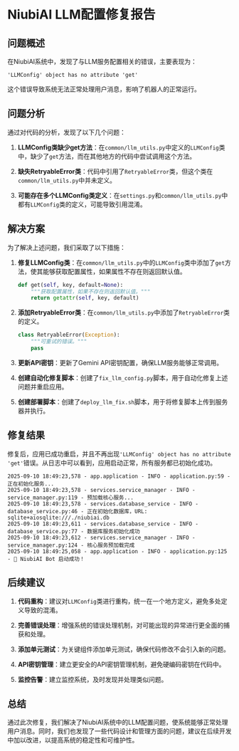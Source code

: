 # NiubiAI LLM配置修复报告

## 问题概述

在NiubiAI系统中，发现了与LLM服务配置相关的错误，主要表现为：

```
'LLMConfig' object has no attribute 'get'
```

这个错误导致系统无法正常处理用户消息，影响了机器人的正常运行。

## 问题分析

通过对代码的分析，发现了以下几个问题：

1. **LLMConfig类缺少get方法**：在`common/llm_utils.py`中定义的`LLMConfig`类中，缺少了`get`方法，而在其他地方的代码中尝试调用这个方法。

2. **缺失RetryableError类**：代码中引用了`RetryableError`类，但这个类在`common/llm_utils.py`中并未定义。

3. **可能存在多个LLMConfig类定义**：在`settings.py`和`common/llm_utils.py`中都有`LLMConfig`类的定义，可能导致引用混淆。

## 解决方案

为了解决上述问题，我们采取了以下措施：

1. **修复LLMConfig类**：在`common/llm_utils.py`中的`LLMConfig`类中添加了`get`方法，使其能够获取配置属性，如果属性不存在则返回默认值。

   ```python
   def get(self, key, default=None):
       """获取配置属性，如果不存在则返回默认值。"""
       return getattr(self, key, default)
   ```

2. **添加RetryableError类**：在`common/llm_utils.py`中添加了`RetryableError`类的定义。

   ```python
   class RetryableError(Exception):
       """可重试的错误。"""
       pass
   ```

3. **更新API密钥**：更新了Gemini API密钥配置，确保LLM服务能够正常调用。

4. **创建自动化修复脚本**：创建了`fix_llm_config.py`脚本，用于自动化修复上述问题并重启应用。

5. **创建部署脚本**：创建了`deploy_llm_fix.sh`脚本，用于将修复脚本上传到服务器并执行。

## 修复结果

修复后，应用已成功重启，并且不再出现`'LLMConfig' object has no attribute 'get'`错误。从日志中可以看到，应用启动正常，所有服务都已初始化成功。

```
2025-09-10 18:49:23,578 - app.application - INFO - application.py:59 - 正在初始化服务...
2025-09-10 18:49:23,578 - services.service_manager - INFO - service_manager.py:119 - 预加载核心服务...
2025-09-10 18:49:23,578 - services.database_service - INFO - database_service.py:46 - 正在初始化数据库，URL: sqlite+aiosqlite:///./niubiai.db
2025-09-10 18:49:23,611 - services.database_service - INFO - database_service.py:77 - 数据库服务初始化成功
2025-09-10 18:49:23,612 - services.service_manager - INFO - service_manager.py:124 - 核心服务预加载完成
2025-09-10 18:49:25,058 - app.application - INFO - application.py:125 - 🚀 NiubiAI Bot 启动成功！
```

## 后续建议

1. **代码重构**：建议对`LLMConfig`类进行重构，统一在一个地方定义，避免多处定义导致的混淆。

2. **完善错误处理**：增强系统的错误处理机制，对可能出现的异常进行更全面的捕获和处理。

3. **添加单元测试**：为关键组件添加单元测试，确保代码修改不会引入新的问题。

4. **API密钥管理**：建立更安全的API密钥管理机制，避免硬编码密钥在代码中。

5. **监控告警**：建立监控系统，及时发现并处理类似问题。

## 总结

通过此次修复，我们解决了NiubiAI系统中的LLM配置问题，使系统能够正常处理用户消息。同时，我们也发现了一些代码设计和管理方面的问题，建议在后续开发中加以改进，以提高系统的稳定性和可维护性。